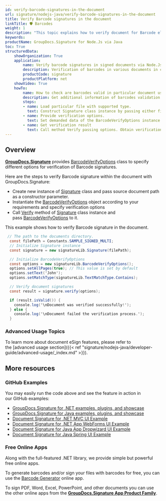 ```yaml
---
id: verify-barcode-signatures-in-the-document
url: signature/nodejs-java/verify-barcode-signatures-in-the-document
title: Verify Barcode signatures in the document
linkTitle: 🛡 Barcodes
weight: 1
description: "This topic explains how to verify document for Barcode electronic signatures with GroupDocs.Signature API."
keywords: 
productName: GroupDocs.Signature for Node.Js via Java 
toc: True
structuredData:
    showOrganization: True
    application:    
        name: Verify barcode signatures in signed documents via Node.Js    
        description: Verification of barcodes in various documents in convenient way with Node.Js language and GroupDocs.Signature for Node.Js via Java APIs
        productCode: signature
        productPlatform: net 
    showVideo: True
    howTo:
        name: How to check are barcodes valid in particular document using Node.Js 
        description: Get additional information of barcodes validation for any documents in Node.Js
        steps:
        - name: Load particular file with supported type.
          text: Construct Signature class instance by passing either file path or stream. 
        - name: Provide verification options. 
          text: Set demanded data of the BarcodeVerifyOptions instance such as Barcode type, text and type of text verification.
        - name: Get verification result
          text: Call method Verify passing options. Obtain verification result whose property IsValid must be true if verification succeed.
---
```

## Overview

[**GroupDocs.Signature**](https://products.groupdocs.com/signature/nodejs-java) provides [BarcodeVerifyOptions](https://reference.groupdocs.com/signature/nodejs-java/groupdocs.signature.options/barcodeverifyoptions) class to specify different options for verification of Barcode signatures.

Here are the steps to verify Barcode signature within the document with GroupDocs.Signature:

* Create new instance of [Signature](https://reference.groupdocs.com/signature/nodejs-java/groupdocs.signature/signature) class and pass source document path as a constructor parameter.
* Instantiate the [BarcodeVerifyOptions](https://reference.groupdocs.com/signature/nodejs-java/groupdocs.signature.options/barcodeverifyoptions) object according to your requirements and specify verification options
* Call [Verify](https://reference.groupdocs.com/signature/nodejs-java/groupdocs.signature/signature/verify) method of [Signature](https://reference.groupdocs.com/signature/nodejs-java/groupdocs.signature/signature) class instance and pass [BarcodeVerifyOptions](https://reference.groupdocs.com/signature/nodejs-java/groupdocs.signature.options/barcodeverifyoptions) to it.
  
This example shows how to verify Barcode signature in the document.

```csharp
 // The path to the documents directory.
  const filePath = Constants.SAMPLE_SIGNED_MULTI; 
  // Initialize Signature instance
  const signature = new signatureLib.Signature(filePath);

  // Initialize BarcodeVerifyOptions
  const options = new signatureLib.BarcodeVerifyOptions();
  options.setAllPages(true); // This value is set by default
  options.setText('John');
  options.setMatchType(signatureLib.TextMatchType.Contains);

  // Verify document signatures
  const result = signature.verify(options);

  if (result.isValid()) {
    console.log('\nDocument was verified successfully!');
  } else {
    console.log('\nDocument failed the verification process.');
  }
```

### Advanced Usage Topics

To learn more about document eSign features, please refer to the [advanced usage section]({{< ref "signature/nodejs-java/developer-guide/advanced-usage/_index.md" >}}).

## More resources

### GitHub Examples

You may easily run the code above and see the feature in action in our GitHub examples:

* [GroupDocs.Signature for .NET 
examples, plugins, and showcase](https://github.com/groupdocs-signature/GroupDocs.Signature-for-.NET)
* [GroupDocs.Signature for Java examples, plugins, and showcase](https://github.com/groupdocs-signature/GroupDocs.Signature-for-Java)
* [Document Signature for .NET MVC UI Example](https://github.com/groupdocs-signature/GroupDocs.Signature-for-.NET-MVC)
* [Document Signature for .NET App WebForms UI Example](https://github.com/groupdocs-signature/GroupDocs.Signature-for-.NET-WebForms)
* [Document Signature for Java App Dropwizard UI Example](https://github.com/groupdocs-signature/GroupDocs.Signature-for-Java-Dropwizard)
* [Document Signature for Java Spring UI Example](https://github.com/groupdocs-signature/GroupDocs.Signature-for-Java-Spring)

### Free Online Apps

Along with the full-featured .NET library, we provide simple but powerful free online apps.

To generate barcodes and/or sign your files with barcodes for free, you can use the [Barcode Generator](https://products.groupdocs.app/signature/generate/barcode) online app.

To sign PDF, Word, Excel, PowerPoint, and other documents you can use the other online apps from the **[GroupDocs.Signature App Product Family](https://products.groupdocs.app/signature/family)**.
